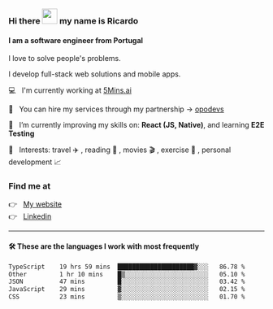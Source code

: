 ### Hi there <img src="https://raw.githubusercontent.com/iampavangandhi/iampavangandhi/master/gifs/Hi.gif" width="30"> my name is Ricardo
#### I am a software engineer from Portugal
I love to solve people's problems.

I develop full-stack web solutions and mobile apps.

💻  &nbsp; I'm currently working at <a href="https://5mins.ai/">5Mins.ai</a>

💼  &nbsp; You can hire my services through my partnership -> <a href="https://github.com/opodevs">opodevs</a>

🌱 &nbsp; I’m currently improving my skills on: **React (JS, Native)**, and learning **E2E Testing**

💙 &nbsp; Interests: travel ✈️ , reading 📖 , movies 🎬 , exercise 🏃 , personal development 📈

### Find me at

<p align="left">
  👉  &nbsp;
  <a href="https://ricardopbarbosa.com" target="_blank">
    My website
  </a>
  <br/>
  👉 &nbsp;
  <a href="https://www.linkedin.com/in/ricardopbarbosa" target="_blank">
    Linkedin
  </a>
</p>

<hr />

#### 🛠 These are the languages I work with most frequently
<!--START_SECTION:waka-->

```txt
TypeScript    19 hrs 59 mins  █████████████████████▓░░░   86.78 %
Other         1 hr 10 mins    █▒░░░░░░░░░░░░░░░░░░░░░░░   05.10 %
JSON          47 mins         █░░░░░░░░░░░░░░░░░░░░░░░░   03.42 %
JavaScript    29 mins         ▓░░░░░░░░░░░░░░░░░░░░░░░░   02.15 %
CSS           23 mins         ▒░░░░░░░░░░░░░░░░░░░░░░░░   01.70 %
```

<!--END_SECTION:waka-->

